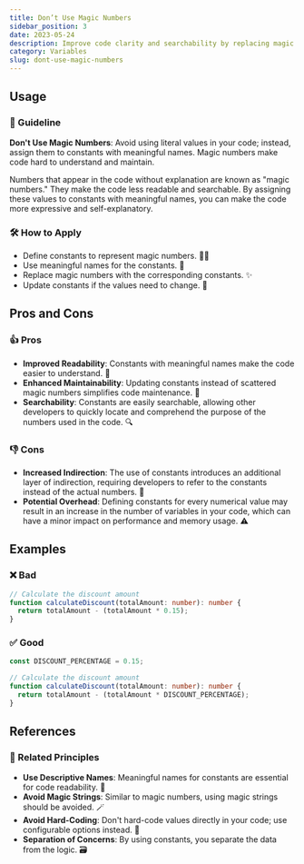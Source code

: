```yaml
---
title: Don’t Use Magic Numbers
sidebar_position: 3
date: 2023-05-24
description: Improve code clarity and searchability by replacing magic numbers with constants. Make your code more expressive and self-explanatory.
category: Variables
slug: dont-use-magic-numbers
---
```

## Usage

### 📝 Guideline
**Don't Use Magic Numbers**: Avoid using literal values in your code; instead, assign them to constants with meaningful names. Magic numbers make code hard to understand and maintain.

Numbers that appear in the code without explanation are known as "magic numbers." They make the code less readable and searchable. By assigning these values to constants with meaningful names, you can make the code more expressive and self-explanatory.

### 🛠️ How to Apply
- Define constants to represent magic numbers. 🧙‍♂️
- Use meaningful names for the constants. 🌟
- Replace magic numbers with the corresponding constants. ✨
- Update constants if the values need to change. 🔄

## Pros and Cons

### 👍 Pros
- **Improved Readability**: Constants with meaningful names make the code easier to understand. 📖
- **Enhanced Maintainability**: Updating constants instead of scattered magic numbers simplifies code maintenance. 🔧
- **Searchability**: Constants are easily searchable, allowing other developers to quickly locate and comprehend the purpose of the numbers used in the code. 🔍

### 👎 Cons
-   **Increased Indirection**: The use of constants introduces an additional layer of indirection, requiring developers to refer to the constants instead of the actual numbers. 🔄
-   **Potential Overhead**: Defining constants for every numerical value may result in an increase in the number of variables in your code, which can have a minor impact on performance and memory usage. ⚠️

## Examples

### ❌ Bad
```typescript
// Calculate the discount amount
function calculateDiscount(totalAmount: number): number {
  return totalAmount - (totalAmount * 0.15);
}
```

### ✅ Good
```typescript
const DISCOUNT_PERCENTAGE = 0.15;

// Calculate the discount amount
function calculateDiscount(totalAmount: number): number {
  return totalAmount - (totalAmount * DISCOUNT_PERCENTAGE);
}
```

## References

### 🔀 Related Principles
- **Use Descriptive Names**: Meaningful names for constants are essential for code readability. 🌈
- **Avoid Magic Strings**: Similar to magic numbers, using magic strings should be avoided. 🪄
- **Avoid Hard-Coding**: Don't hard-code values directly in your code; use configurable options instead. 🚫
- **Separation of Concerns**: By using constants, you separate the data from the logic. 🗃️

